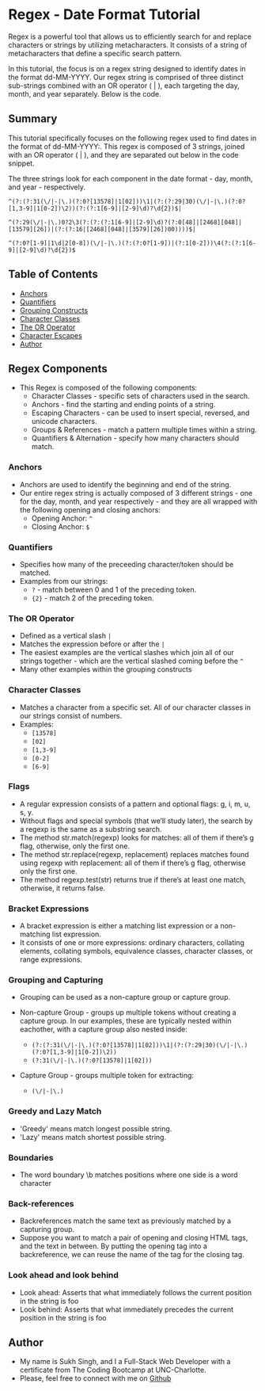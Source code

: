 # Regex - Date Format Tutorial

Regex is a powerful tool that allows us to efficiently search for and replace characters or strings by utilizing metacharacters. It consists of a string of metacharacters that define a specific search pattern.

In this tutorial, the focus is on a regex string designed to identify dates in the format dd-MM-YYYY. Our regex string is comprised of three distinct sub-strings combined with an OR operator ( | ), each targeting the day, month, and year separately. Below is the code.

## Summary

This tutorial specifically focuses on the following regex used to find dates in the format of dd-MM-YYYY:.
This regex is composed of 3 strings, joined with an OR operator ( | ), and they are separated out below in the code snippet.

The three strings look for each component in the date format - day, month, and year - respectively.

```
^(?:(?:31(\/|-|\.)(?:0?[13578]|1[02]))\1|(?:(?:29|30)(\/|-|\.)(?:0?[1,3-9]|1[0-2])\2))(?:(?:1[6-9]|[2-9]\d)?\d{2})$|

^(?:29(\/|-|\.)0?2\3(?:(?:(?:1[6-9]|[2-9]\d)?(?:0[48]|[2468][048]|[13579][26])|(?:(?:16|[2468][048]|[3579][26])00))))$|

^(?:0?[1-9]|1\d|2[0-8])(\/|-|\.)(?:(?:0?[1-9])|(?:1[0-2]))\4(?:(?:1[6-9]|[2-9]\d)?\d{2})$
```

## Table of Contents

- [Anchors](#anchors)
- [Quantifiers](#quantifiers)
- [Grouping Constructs](#grouping-constructs)
- [Character Classes](#character-classes)
- [The OR Operator](#the-or-operator)
- [Character Escapes](#character-escapes)
- [Author](#author)

## Regex Components

- This Regex is composed of the following components:
    - Character Classes - specific sets of characters used in the search.
    - Anchors - find the starting and ending points of a string.
    - Escaping Characters - can be used to insert special, reversed, and unicode characters.
    - Groups & References - match a pattern multiple times within a string.
    - Quantifiers & Alternation - specify how many characters should match.

### Anchors

- Anchors are used to identify the beginning and end of the string.
- Our entire regex string is actually composed of 3 different strings - one for the day, month, and year respectively - and they are all wrapped with the following opening and closing anchors:
    - Opening Anchor: ```^```
    - Closing Anchor: ```$```

### Quantifiers

- Specifies how many of the preceeding character/token should be matched.
- Examples from our strings:
    - ```?``` - match between 0 and 1 of the preceding token.
    - ```{2}``` - match 2 of the preceding token.

### The OR Operator

- Defined as a vertical slash ```|```
- Matches the expression before or after the ```|```
- The easiest examples are the vertical slashes which join all of our strings together - which are the vertical slashed coming before the ```^```
- Many other examples within the grouping constructs

### Character Classes

- Matches a character from a specific set. All of our character classes in our strings consist of numbers.
- Examples:
    - ```[13578]```
    - ```[02]```
    - ```[1,3-9]```
    - ```[0-2]```
    - ```[6-9]```
 
### Flags

- A regular expression consists of a pattern and optional flags: g, i, m, u, s, y.
- Without flags and special symbols (that we’ll study later), the search by a regexp is the same as a substring search.
- The method str.match(regexp) looks for matches: all of them if there’s g flag, otherwise, only the first one.
- The method str.replace(regexp, replacement) replaces matches found using regexp with replacement: all of them if there’s g flag, otherwise only the first one.
- The method regexp.test(str) returns true if there’s at least one match, otherwise, it returns false.

### Bracket Expressions
- A bracket expression is either a matching list expression or a non-matching list expression.
- It consists of one or more expressions: ordinary characters, collating elements, collating symbols, equivalence classes, character classes, or range expressions.

### Grouping and Capturing

- Grouping can be used as a non-capture group or capture group. 
- Non-capture Group - groups up multiple tokens without creating a capture group. In our examples, these are typically nested within eachother, with a capture group also nested inside:
    - ``` (?:(?:31(\/|-|\.)(?:0?[13578]|1[02]))\1|(?:(?:29|30)(\/|-|\.)(?:0?[1,3-9]|1[0-2])\2)) ```
    - ``` (?:31(\/|-|\.)(?:0?[13578]|1[02])) ```

- Capture Group - groups multiple token for extracting: 
    - ```(\/|-|\.) ```

### Greedy and Lazy Match

- 'Greedy' means match longest possible string.
- 'Lazy' means match shortest possible string.

### Boundaries

- The word boundary \b matches positions where one side is a word character
  
### Back-references

- Backreferences match the same text as previously matched by a capturing group.
- Suppose you want to match a pair of opening and closing HTML tags, and the text in between. By putting the opening tag into a backreference, we can reuse the name of the tag for the closing tag.

### Look ahead and look behind

- Look ahead: Asserts that what immediately follows the current position in the string is foo
- Look behind: 	Asserts that what immediately precedes the current position in the string is foo
  
## Author

- My name is Sukh Singh, and I a Full-Stack Web Developer with a certificate from The Coding Bootcamp at UNC-Charlotte. 
- Please, feel free to connect with me on [Github](https://github.com/SukhSingh96)

